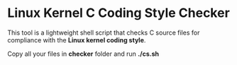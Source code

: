# Linux Kernel C Coding Style Checker

This tool is a lightweight shell script that checks C source files for compliance with the **Linux kernel coding style**.

Copy all your files in <b>checker</b> folder and run <b>./cs.sh</b>
